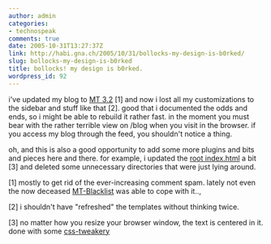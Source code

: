 ```yaml
---
author: admin
categories:
- technospeak
comments: true
date: 2005-10-31T13:27:37Z
link: http://habi.gna.ch/2005/10/31/bollocks-my-design-is-b0rked/
slug: bollocks-my-design-is-b0rked
title: bollocks! my design is b0rked.
wordpress_id: 92
---
```


i've updated my blog to [MT 3.2](http://www.sixapart.com/movabletype/) [1] and now i lost all my customizations to the sidebar and stuff like that [2]. good that i documented the odds and ends, so i might be able to rebuild it rather fast. in the moment you must bear with the rather terrible view on /blog when you visit in the browser. if you access my blog through the feed, you shouldn't notice a thing.
  
oh, and this is also a good opportunity to add some more plugins and bits and pieces here and there. for example, i updated the [root index.html](http://habi.gna.ch/) a bit [3] and deleted some unnecessary directories that were just lying around.



[1] mostly to get rid of the ever-increasing comment spam. lately not even the now deceased [MT-Blacklist](http://www.sixapart.com/movabletype/) was able to cope with it..,
  
[2] i shouldn't have "refreshed" the templates without thinking twice.
  
[3] no matter how you resize your browser window, the text is centered in it. done with some [css-tweakery](http://www.infinitypages.com/research/cssverticalcentereddiv.htm)

